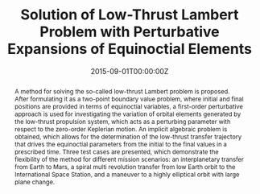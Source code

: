 ---
title: "Solution of Low-Thrust Lambert Problem with Perturbative Expansions of Equinoctial Elements"
authors:
 - Giulio Avanzini
 - admin
 - Elena Vellutini
author_notes:
date: "2015-09-01T00:00:00Z"
doi: "https://doi.org/10.2514/1.G001018"

# Publication type.
# Accepts a single type but formatted as a YAML list (for Hugo requirements).
# Enter a publication type from the CSL standard.
publication_types: ["article-journal"]

# Publication name and optional abbreviated publication name.
publication: "*Journal of Guidance, Control, and Dynamics, Vol. 38, Special Issue in Honor of Richard Battin (2015), pp. 1585-1601*"
publication_short: "*Journal of Guidance, Control, and Dynamics*"

abstract: "A method for solving the so-called low-thrust Lambert problem is proposed. After formulating it as a two-point boundary value problem, where initial and final positions are provided in terms of equinoctial variables, a first-order perturbative approach is used for investigating the variation of orbital elements generated by the low-thrust propulsion system, which acts as a perturbing parameter with respect to the zero-order Keplerian motion. An implicit algebraic problem is obtained, which allows for the determination of the low-thrust transfer trajectory that drives the equinoctial parameters from the initial to the final values in a prescribed time. Three test cases are presented, which demonstrate the flexibility of the method for different mission scenarios: an interplanetary transfer from Earth to Mars, a spiral multi revolution transfer from low Earth orbit to the International Space Station, and a maneuver to a highly elliptical orbit with large plane change."

# Summary. An optional shortened abstract.
#summary: Lorem ipsum dolor sit amet, consectetur adipiscing elit. Duis posuere tellus ac convallis placerat. Proin tincidunt magna sed ex sollicitudin condimentum.

tags:
 - Lambert's Problem
 - Boundary Value Problems
 - Low Thrust Propulsion
 - Shape Functions
featured: false

# links:
# - name: ""
#   url: ""
url_pdf: https://arc.aiaa.org/doi/epdf/10.2514/1.G001018
url_code: ''
url_dataset: ''
url_poster: ''
url_project: ''
url_slides: ''
url_source: ''
url_video: ''

# Featured image
# To use, add an image named `featured.jpg/png` to your page's folder.
image:
  caption: 'HEO trajectory'
  focal_point: ""
  preview_only: false

# Associated Projects (optional).
#   Associate this publication with one or more of your projects.
#   Simply enter your project's folder or file name without extension.
#   E.g. `internal-project` references `content/project/internal-project/index.md`.
#   Otherwise, set `projects: []`.
projects: []

# Slides (optional).
#   Associate this publication with Markdown slides.
#   Simply enter your slide deck's filename without extension.
#   E.g. `slides: "example"` references `content/slides/example/index.md`.
#   Otherwise, set `slides: ""`.
#slides: example
---